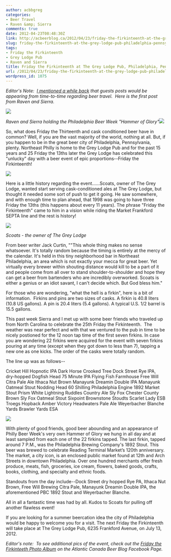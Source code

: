 ```yaml
---
author: acbbgreg
categories:
- Beer Travel
- Raven &amp; Sierra
comments: true
date: 2012-04-23T08:48:30Z
link: http://acbeerblog.ca/2012/04/23/friday-the-firkinteenth-at-the-grey-lodge-pub-philadelphia-pennsylvania/
slug: friday-the-firkinteenth-at-the-grey-lodge-pub-philadelphia-pennsylvania
tags:
- Friday the Firkinteenth
- Grey Lodge Pub
- Raven and Sierra
title: Friday the Firkinteenth at The Grey Lodge Pub, Philadelphia, Pennsylvania
url: /2012/04/23/friday-the-firkinteenth-at-the-grey-lodge-pub-philadelphia-pennsylvania/
wordpress_id: 1075
---
```


_Editor's Note:  [I mentioned a while back](http://atlanticcanadabeerblog.wordpress.com/2012/03/18/introducting-raven-sierra-new-guest-bloggers-to-post-about-their-beer-travel-experiences-for-atlantic-canada-beer-blog/) that guests posts would be appearing from time-to-time regarding beer travel._  _Here is the first post from Raven and Sierra._

[![](http://acbeerblog.ca/wp-content/uploads/2012/04/raven-7.jpg)](http://acbeerblog.ca/wp-content/uploads/2012/04/raven-7.jpg)


_Raven and Sierra holding the Philadelphia Beer Week "Hammer of Glory"_![](https://mail.google.com/mail/images/cleardot.gif)


So, what does Friday the Thirteenth and cask conditioned beer have in common? Well, if you are the vast majority of the world, nothing at all. But, if you happen to be in the great beer city of Philadelphia, Pennsylvania, plenty. Northeast Philly is home to the Grey Lodge Pub and for the past 15 years and 25 Friday the 13ths later the Grey Lodge has celebrated this "unlucky" day with a beer event of epic proportions--Friday the Firkinteenth!

[![](http://acbeerblog.ca/wp-content/uploads/2012/04/raven-10.jpg)](http://acbeerblog.ca/wp-content/uploads/2012/04/raven-10.jpg)

Here is a little history regarding the event......Scoats, owner of The Grey Lodge, wanted start serving cask-conditioned ales at The Grey Lodge, but thought it needed some sort of push to get it going. He saw somewhere, and with enough time to plan ahead, that 1998 was going to have three Friday the 13ths (this happens about every 11 years). The phrase "Friday the Firkinteenth" came to him in a vision while riding the Market Frankford SEPTA line and the rest is history!

[![](http://acbeerblog.ca/wp-content/uploads/2012/04/raven-12.jpg)](http://acbeerblog.ca/wp-content/uploads/2012/04/raven-12.jpg)


_Scoats - the owner of The Grey Lodge_


From beer writer Jack Curtin, ""This whole thing makes no sense whatsoever. It's totally random because the timing is entirely at the mercy of the calendar. It's held in this tiny neighborhood bar in Northeast Philadelphia, an area which is not exactly your mecca for great beer. Yet virtually every brewer within shouting distance would kill to be a part of it and people come from all over to stand shoulder-to-shoulder and hope they can get a beer from bartenders who are incredibly overworked. Scoats is either a genius or an idiot savant, I can't decide which. But God bless him."

For those who are wondering, "what the hell is a firkin", here is a bit of information.  Firkins and pins are two sizes of casks. A firkin is 40.8 liters (10.8 US gallons). A pin is 20.4 liters (5.4 gallons). A typical U.S. 1/2 barrel is 15.5 gallons.

This past week Sierra and I met up with some beer friends who traveled up from North Carolina to celebrate the 25th Friday the Firkinteenth.  The weather was near perfect and with that we ventured to the pub in time to be nicely postioned for the 12 noon tap time of the first seven firkins. In case you are wondering 22 firkins were acquired for the event with seven firkins pouring at any time (except when they got down to less than 7), tapping a new one as one kicks. The order of the casks were totally random.

The line up was as follows--

Cricket Hill Hopnotic IPA
Dark Horse Crooked Tree
Dock Street Rye IPA, dry-hopped
Dogfish Head 75 Minute IPA
Flying Fish Farmhouse
Free Will Citra Pale Ale
Ithaca Nut Brown
Manayunk Dreamin Double IPA
Manayunk Oatmeal Stout
Nodding Head 60 Shilling
Philadelphia Engine 1892 Market Stout
Prism White Lightning
Ruddles Country Ale
Sly Fox Chester County Brown
Sly Fox Oatmeal Stout
Sixpoint Brownstone
Stoudts Scarlet Lady ESB
Troegs Hopback Amber
Victory Headwaters Pale Ale
Weyerbacher Blanche
Yards Brawler
Yards ESA


[![](http://acbeerblog.ca/wp-content/uploads/2012/04/raven-5.jpg)](http://acbeerblog.ca/wp-content/uploads/2012/04/raven-5.jpg)


With plenty of good friends, good beer abounding and an appearance of Philly Beer Week's very own Hammer of Glory we hung in all day and at least sampled from each one of the 22 firkins tapped. The last firkin, tapped around 7 P.M., was the Philadelphia Brewing Company's 1892 Stout. This beer was brewed to celebrate Reading Terminal Market’s 120th anniversary. The market, a city icon, is an enclosed public market found at 12th and Arch Streets in downtown Philadelphia. Over one hundred merchants offer fresh produce, meats, fish, groceries, ice cream, flowers, baked goods, crafts, books, clothing, and specialty and ethnic foods.

Standouts from the day include--Dock Street dry hopped Rye PA, Ithaca Nut Brown, Free Will Brewing Citra Pale, Manayunk Dreamin Double IPA, the aforementioned PBC 1892 Stout and Weyerbacher Blanche.

All in all a fantastic time was had by all. Kudos to Scoats for pulling off another flawless event!

If you are looking for a summer beercation idea the city of Philadelphia would be happy to welcome you for a visit. The next Friday the Firkinteenth will take place at The Grey Lodge Pub, 6235 Frankford Avenue, on July 13, 2012.

_Editor's note:  To see additional pics of the event, check out the [Friday the Firkinteeth Photo Album](http://www.facebook.com/media/set/?set=a.227028300730693.37473.174315392668651&type=1) on the Atlantic Canada Beer Blog Facebook Page._
